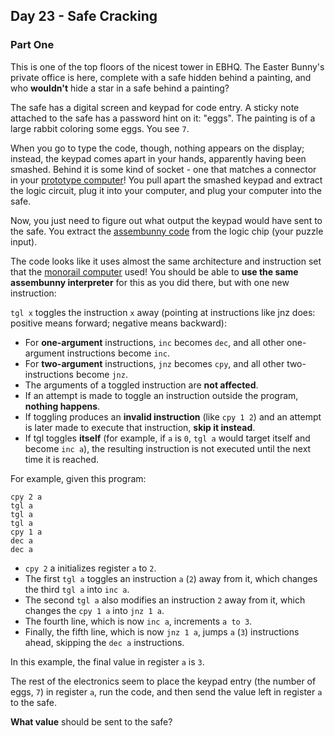 ## Day 23 - Safe Cracking

### Part One

This is one of the top floors of the nicest tower in EBHQ. The Easter Bunny's private office is
here, complete with a safe hidden behind a painting, and who **wouldn't** hide a star in a safe
behind a painting?

The safe has a digital screen and keypad for code entry. A sticky note attached to the safe has
a password hint on it: "eggs". The painting is of a large rabbit coloring some eggs. You see `7`.

When you go to type the code, though, nothing appears on the display; instead, the keypad comes
apart in your hands, apparently having been smashed. Behind it is some kind of socket - one that
matches a connector in your [prototype computer][1]! You pull apart the smashed keypad and extract
the logic circuit, plug it into your computer, and plug your computer into the safe.

Now, you just need to figure out what output the keypad would have sent to the safe. You extract
the [assembunny code][2] from the logic chip (your puzzle input).

The code looks like it uses almost the same architecture and instruction set that the [monorail
computer][2] used! You should be able to **use the same assembunny interpreter** for this as you
did there, but with one new instruction:

`tgl x` toggles the instruction `x` away (pointing at instructions like jnz does: positive means
forward; negative means backward):

 * For **one-argument** instructions, `inc` becomes `dec`, and all other one-argument instructions
    become `inc`.
 * For **two-argument** instructions, `jnz` becomes `cpy`, and all other two-instructions become
    `jnz`.
 * The arguments of a toggled instruction are **not affected**.
 * If an attempt is made to toggle an instruction outside the program, **nothing happens**.
 * If toggling produces an **invalid instruction** (like `cpy 1 2`) and an attempt is later made to
    execute that instruction, **skip it instead**.
 * If tgl toggles **itself** (for example, if `a` is `0`, `tgl a` would target itself and become
    `inc a`), the resulting instruction is not executed until the next time it is reached.

For example, given this program:

```
cpy 2 a
tgl a
tgl a
tgl a
cpy 1 a
dec a
dec a
```

 * `cpy 2` a initializes register `a` to `2`.
 * The first `tgl a` toggles an instruction `a` (`2`) away from it, which changes the third
    `tgl a` into `inc a`.
 * The second `tgl a` also modifies an instruction `2` away from it, which changes the `cpy 1 a`
    into `jnz 1 a`.
 * The fourth line, which is now `inc a`, increments `a to 3`.
 * Finally, the fifth line, which is now `jnz 1 a`, jumps `a` (`3`) instructions ahead, skipping
    the `dec a` instructions.

In this example, the final value in register `a` is `3`.

The rest of the electronics seem to place the keypad entry (the number of eggs, `7`) in register
`a`, run the code, and then send the value left in register `a` to the safe.

**What value** should be sent to the safe?


[1]: ../day_11
[2]: ../day_12
